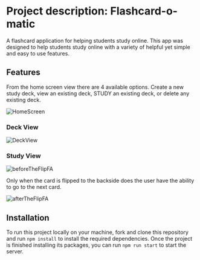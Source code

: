 # Project description: Flashcard-o-matic
A flashcard application for helping students study online. This app was designed to help students study online with a variety of helpful yet simple and easy to use features. 

## Features
From the home screen view there are 4 available options. Create a new study deck, view an existing deck, STUDY an existing deck, or delete any existing deck. 

![HomeScreen](https://user-images.githubusercontent.com/104235709/193194546-f03dda10-f231-4e4d-be4d-d53a8c54d575.PNG)

### Deck View 

![DeckView](https://user-images.githubusercontent.com/104235709/193193885-60d4673a-6029-4c7d-801f-f93c6aa0fc7e.PNG)

### Study View 

![beforeTheFlipFA](https://user-images.githubusercontent.com/104235709/193195690-ab81ea9d-7012-4c47-856c-30717b851ff0.PNG)

Only when the card is flipped to the backside does the user have the ability to go to the next card.

![afterTheFlipFA](https://user-images.githubusercontent.com/104235709/193195701-32956085-1155-4a0d-8687-468bcec37ed3.PNG)

## Installation

To run this project locally on your machine, fork and clone this repository and run `npm install` to install the required dependencies. Once the project is finished installing its packages, you can run `npm run start` to start the server. 

